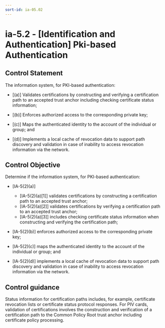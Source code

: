 ```yaml
---
sort-id: ia-05.02
---
```


# ia-5.2 - \[Identification and Authentication\] Pki-based Authentication

## Control Statement

The information system, for PKI-based authentication:

- \[(a)\] Validates certifications by constructing and verifying a certification path to an accepted trust anchor including checking certificate status information;

- \[(b)\] Enforces authorized access to the corresponding private key;

- \[(c)\] Maps the authenticated identity to the account of the individual or group; and

- \[(d)\] Implements a local cache of revocation data to support path discovery and validation in case of inability to access revocation information via the network.

## Control Objective

Determine if the information system, for PKI-based authentication:

- \[IA-5(2)(a)\]

  - \[IA-5(2)(a)[1]\] validates certifications by constructing a certification path to an accepted trust anchor;
  - \[IA-5(2)(a)[2]\] validates certifications by verifying a certification path to an accepted trust anchor;
  - \[IA-5(2)(a)[3]\] includes checking certificate status information when constructing and verifying the certification path;

- \[IA-5(2)(b)\] enforces authorized access to the corresponding private key;

- \[IA-5(2)(c)\] maps the authenticated identity to the account of the individual or group; and

- \[IA-5(2)(d)\] implements a local cache of revocation data to support path discovery and validation in case of inability to access revocation information via the network.

## Control guidance

Status information for certification paths includes, for example, certificate revocation lists or certificate status protocol responses. For PIV cards, validation of certifications involves the construction and verification of a certification path to the Common Policy Root trust anchor including certificate policy processing.
